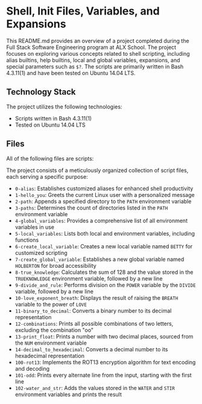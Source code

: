 # Shell, Init Files, Variables, and Expansions

This README.md provides an overview of a project completed during the Full Stack Software Engineering program at ALX School. The project focuses on exploring various concepts related to shell scripting, including alias builtins, help builtins, local and global variables, expansions, and special parameters such as `$?`. The scripts are primarily written in Bash 4.3.11(1) and have been tested on Ubuntu 14.04 LTS.

## Technology Stack

The project utilizes the following technologies:

- Scripts written in Bash 4.3.11(1)
- Tested on Ubuntu 14.04 LTS

## Files

All of the following files are scripts:

The project consists of a meticulously organized collection of script files, each serving a specific purpose:

- `0-alias`: Establishes customized aliases for enhanced shell productivity
- `1-hello_you`: Greets the current Linux user with a personalized message
- `2-path`: Appends a specified directory to the `PATH` environment variable
- `3-paths`: Determines the count of directories listed in the `PATH` environment variable
- `4-global_variables`: Provides a comprehensive list of all environment variables in use
- `5-local_variables`: Lists both local and environment variables, including functions
- `6-create_local_variable`: Creates a new local variable named `BETTY` for customized scripting
- `7-create_global_variable`: Establishes a new global variable named `HOLBERTON` for broad accessibility
- `8-true_knowledge`: Calculates the sum of 128 and the value stored in the `TRUEKNOWLEDGE` environment variable, followed by a new line
- `9-divide_and_rule`: Performs division on the `POWER` variable by the `DIVIDE` variable, followed by a new line
- `10-love_exponent_breath`: Displays the result of raising the `BREATH` variable to the power of `LOVE`
- `11-binary_to_decimal`: Converts a binary number to its decimal representation
- `12-combinations`: Prints all possible combinations of two letters, excluding the combination "oo"
- `13-print_float`: Prints a number with two decimal places, sourced from the `NUM` environment variable
- `14-decimal_to_hexadecimal`: Converts a decimal number to its hexadecimal representation
- `100-rot13`: Implements the ROT13 encryption algorithm for text encoding and decoding
- `101-odd`: Prints every alternate line from the input, starting with the first line
- `102-water_and_str`: Adds the values stored in the `WATER` and `STIR` environment variables and prints the result
